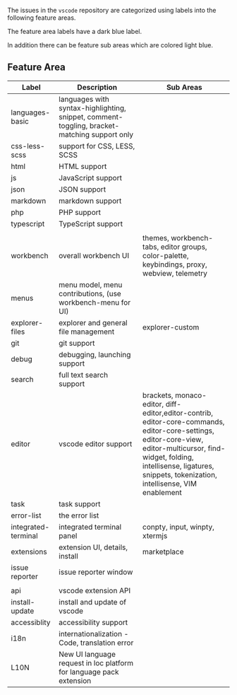 The issues in the `vscode` repository are categorized using labels into the following feature areas.

The feature area labels have a dark blue label.

In addition there can be feature sub areas which are colored light blue.

## Feature Area
|Label|Description|Sub Areas|
|---|---|------|
|languages-basic|languages with syntax-highlighting, snippet, comment-toggling, bracket-matching support only||
|css-less-scss|support for CSS, LESS, SCSS||
|html|HTML support||
|js|JavaScript support||
|json|JSON support||
|markdown|markdown support||
|php|PHP support||
|typescript|TypeScript support||
|||
|workbench|overall workbench UI|themes, workbench-tabs, editor groups, color-palette, keybindings, proxy, webview, telemetry|
|menus|menu model, menu contributions, (use workbench-menu for UI)||
|explorer-files|explorer and general file management|explorer-custom|
|git|git support||
|debug|debugging, launching support||
|search|full text search support||
|editor|vscode editor support|brackets, monaco-editor, diff-editor,editor-contrib, editor-core-commands, editor-core-settings, editor-core-view, editor-multicursor, find-widget, folding, intellisense, ligatures, snippets, tokenization, intellisense, VIM enablement|
|task|task support||
|error-list|the error list||
|integrated-terminal|integrated terminal panel|conpty, input, winpty, xtermjs|
|extensions|extension UI, details, install|marketplace|
|issue reporter|issue reporter window||
|||
|api|vscode extension API||
|install-update|install and update of vscode||
|accessiblity|accessibility support||
|i18n|internationalization - Code, translation error||
|L10N|New UI language request in loc platform for language pack extension||